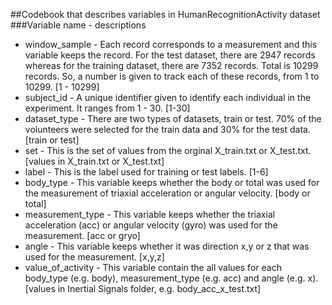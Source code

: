 ##Codebook that describes variables in HumanRecognitionActivity dataset
###Variable name - descriptions
* window_sample - Each record corresponds to a measurement and this variable keeps the record. For the test dataset, there are 2947 records whereas for the training dataset, there are 7352 records. Total is 10299 records. So, a number is given to track each of these records, from 1 to 10299. [1 - 10299]
* subject_id - A unique identifier given to identify each individual in the experiment. It ranges from 1 - 30. [1-30]
* dataset_type - There are two types of datasets, train or test. 70% of the volunteers were selected for the 
train data and 30% for the test data. [train or test]
* set - This is the set of values from the orginal X_train.txt or X_test.txt. [values in  X_train.txt or X_test.txt]
* label - This is the label used for training or test labels. [1-6]
* body_type - This variable keeps whether the body or total was used for the measurement of triaxial acceleration or angular velocity. [body or total]
* measurement_type - This variable keeps whether the triaxial acceleration (acc) or angular velocity (gyro) was used for the measurement. [acc or gryo]
* angle - This variable keeps whether it was direction x,y or z that was used for the measurement. [x,y,z]
* value_of_activity - This variable contain the all values for each body_type (e.g. body), measurement_type (e.g. acc) and angle (e.g. x). [values in Inertial Signals folder, e.g. body_acc_x_test.txt] 
